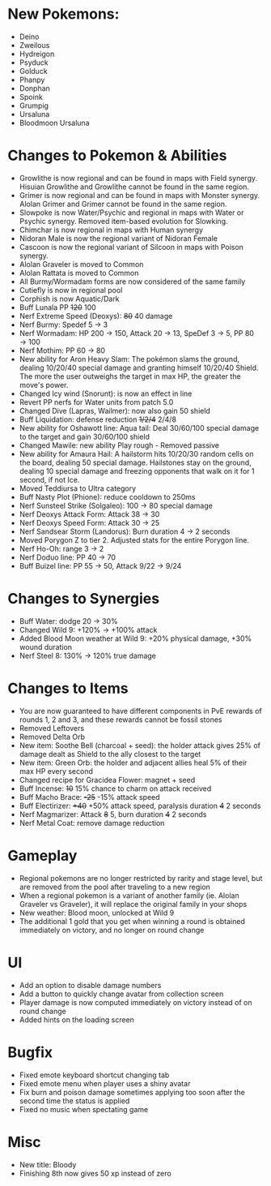 # New Pokemons:

 - Deino
 - Zweilous
 - Hydreigon
 - Psyduck
 - Golduck
 - Phanpy
 - Donphan
 - Spoink
 - Grumpig
 - Ursaluna
 - Bloodmoon Ursaluna

# Changes to Pokemon & Abilities

- Growlithe is now regional and can be found in maps with Field synergy. Hisuian Growlithe and Growlithe cannot be found in the same region.
- Grimer is now regional and can be found in maps with Monster synergy. Alolan Grimer and Grimer cannot be found in the same region.
- Slowpoke is now Water/Psychic and regional in maps with Water or Psychic synergy. Removed item-based evolution for Slowking.
- Chimchar is now regional in maps with Human synergy
- Nidoran Male is now the regional variant of Nidoran Female
- Cascoon is now the regional variant of Silcoon in maps with Poison synergy.
- Alolan Graveler is moved to Common
- Alolan Rattata is moved to Common
- All Burmy/Wormadam forms are now considered of the same family
- Cutiefly is now in regional pool
- Corphish is now Aquatic/Dark
- Buff Lunala PP ~~120~~ 100
- Nerf Extreme Speed (Deoxys): ~~80~~ 40 damage
- Nerf Burmy: Spedef 5 → 3
- Nerf Wormadam: HP 200 → 150, Attack 20 → 13, SpeDef 3 → 5, PP 80 → 100
- Nerf Mothim: PP 60 → 80
- New ability for Aron Heavy Slam: The pokémon slams the ground, dealing 10/20/40 special damage and granting himself 10/20/40 Shield. The more the user outweighs the target in max HP, the greater the move's power.
- Changed Icy wind (Snorunt): is now an effect in line
- Revert PP nerfs for Water units from patch 5.0
- Changed Dive (Lapras, Wailmer): now also gain 50 shield
- Buff Liquidation: defense reduction ~~1/2/4~~ 2/4/8
- New ability for Oshawott line: Aqua tail: Deal 30/60/100 special damage to the target and gain 30/60/100 shield
- Changed Mawile: new ability Play rough - Removed passive
- New ability for Amaura Hail: A hailstorm hits 10/20/30 random cells on the board, dealing 50 special damage. Hailstones stay on the ground, dealing 10 special damage and freezing opponents that walk on it for 1 second, if not Ice.
- Moved Teddiursa to Ultra category
- Buff Nasty Plot (Phione): reduce cooldown to 250ms
- Nerf Sunsteel Strike (Solgaleo): 100 → 80 special damage
- Nerf Deoxys Attack Form: Attack 38 → 30
- Nerf Deoxys Speed Form: Attack 30 → 25
- Nerf Sandsear Storm (Landorus): Burn duration 4 → 2 seconds
- Moved Porygon Z to tier 2. Adjusted stats for the entire Porygon line.
- Nerf Ho-Oh: range 3 → 2
- Nerf Doduo line: PP 40 → 70
- Buff Buizel line: PP 55 → 50, Attack 9/22 → 9/24

# Changes to Synergies

- Buff Water: dodge 20 → 30%
- Changed Wild 9: +120% → +100% attack 
- Added Blood Moon weather at Wild 9: +20% physical damage, +30% wound duration
- Nerf Steel 8: 130% → 120% true damage

# Changes to Items

- You are now guaranteed to have different components in PvE rewards of rounds 1, 2 and 3, and these rewards cannot be fossil stones
- Removed Leftovers
- Removed Delta Orb
- New item: Soothe Bell (charcoal + seed): the holder attack gives 25% of damage dealt as Shield to the ally closest to the target
- New item: Green Orb: the holder and adjacent allies heal 5% of their max HP every second
- Changed recipe for Gracidea Flower: magnet + seed
- Buff Incense: ~~10~~ 15% chance to charm on attack received
- Buff Macho Brace: ~~-25~~ -15% attack speed
- Buff Electirizer: ~~+40~~ +50% attack speed, paralysis duration ~~4~~ 2 seconds
- Nerf Magmarizer: Attack ~~8~~ 5, burn duration ~~4~~ 2 seconds
- Nerf Metal Coat: remove damage reduction

# Gameplay

- Regional pokemons are no longer restricted by rarity and stage level, but are removed from the pool after traveling to a new region
- When a regional pokemon is a variant of another family (ie. Alolan Graveler vs Graveler), it will replace the original family in your shops
- New weather: Blood moon, unlocked at Wild 9
- The additional 1 gold that you get when winning a round is obtained immediately on victory, and no longer on round change

# UI

- Add an option to disable damage numbers
- Add a button to quickly change avatar from collection screen
- Player damage is now computed immediately on victory instead of on round change
- Added hints on the loading screen

# Bugfix

- Fixed emote keyboard shortcut changing tab
- Fixed emote menu when player uses a shiny avatar
- Fix burn and poison damage sometimes applying too soon after the second time the status is applied
- Fixed no music when spectating game

# Misc

- New title: Bloody
- Finishing 8th now gives 50 xp instead of zero

